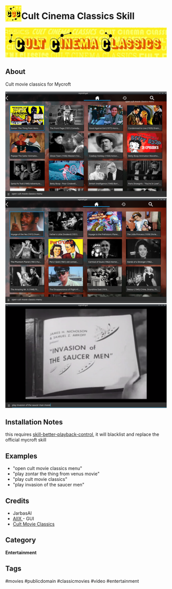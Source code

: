 # <img src='./res/icon/ccc_icon.png' card_color='#40DBB0' width='50' height='50' style='vertical-align:bottom'/>Cult Cinema Classics Skill

![](./res/ccc_logo.png)

## About 

Cult movie classics for Mycroft

![](./gui2.png)
![](./gui.png)
![](./gui3.png)

## Installation Notes

this requires [skill-better-playback-control](https://github.com/JarbasSkills/skill-better-playback-control), it will blacklist and replace the official mycroft skill

## Examples 

* "open cult movie classics menu"
* "play zontar the thing from venus movie"
* "play cult movie classics"
* "play invasion of the saucer men"

## Credits 
- JarbasAl
- [AIIX ](https://github.com/AIIX/) - GUI
- [Cult Movie Classics](https://www.youtube.com/channel/UCycDFnpMeWzaITQSD1dWsOA)

## Category
**Entertainment**

## Tags
#movies
#publicdomain
#classicmovies
#video
#entertainment